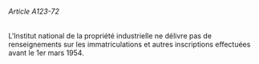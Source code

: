 ###### Article A123-72

L'Institut national de la propriété industrielle ne délivre pas de renseignements sur les immatriculations et autres inscriptions effectuées avant le 1er mars 1954.

